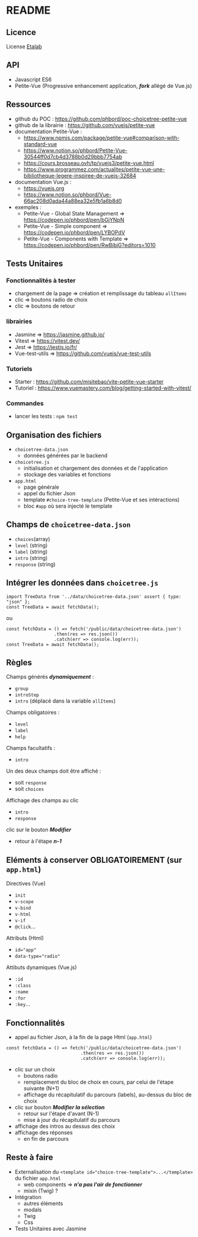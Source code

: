 # README

## Licence

License [Etalab](https://github.com/etalab/licence-ouverte/blob/master/LO.md)

## API
- Javascript ES6
- Petite-Vue (Progressive enhancement application, ___fork___ allégé de Vue.js)

## Ressources
- github du POC : https://github.com/phbord/poc-choicetree-petite-vue
- github de la librairie : https://github.com/vuejs/petite-vue
- documentation Petite-Vue :
    - https://www.npmjs.com/package/petite-vue#comparison-with-standard-vue
    - https://www.notion.so/phbord/Petite-Vue-30544ff0d7cb4d3788b0d29bbb7754ab
    - https://cours.brosseau.ovh/tp/vuejs3/petite-vue.html
    - https://www.programmez.com/actualites/petite-vue-une-bibliotheque-legere-inspiree-de-vuejs-32684
- documentation Vue.js :
    - https://vuejs.org
    - https://www.notion.so/phbord/Vue-66ac208d0ada44a88ea32e5fb1a6b8d0
- exemples :
    - Petite-Vue - Global State Management => https://codepen.io/phbord/pen/bGjYNpN
    - Petite-Vue - Simple component => https://codepen.io/phbord/pen/LYBOPdV
    - Petite-Vue - Components with Template => https://codepen.io/phbord/pen/RwBjbjG?editors=1010

## Tests Unitaires

### Fonctionnalités à tester
- chargement de la page => création et remplissage du tableau `allItems`
- clic => boutons radio de choix
- clic => boutons de retour

### librairies
- Jasmine => https://jasmine.github.io/
- Vitest => https://vitest.dev/
- Jest => https://jestjs.io/fr/
- Vue-test-utils => https://github.com/vuejs/vue-test-utils

### Tutoriels
- Starter : https://github.com/misitebao/vite-petite-vue-starter
- Tutoriel : https://www.vuemastery.com/blog/getting-started-with-vitest/

### Commandes
- lancer les tests : `npm test`

## Organisation des fichiers
- `choicetree-data.json`
    - données générées par le backend
- `choicetree.js`
    - initialisation et chargement des données et de l'application
    - stockage des variables et fonctions
- `app.html`
    - page générale
    - appel du fichier Json
    - template `#choice-tree-template` (Petite-Vue et ses intéractions)
    - bloc `#app` où sera injecté le template

## Champs de `choicetree-data.json`
- `choices`(array)
- `level` (string)
- `label` (string)
- `intro` (string)
- `response` (string)

## Intégrer les données dans `choicetree.js`
```
import TreeData from '../data/choicetree-data.json' assert { type: "json" };
const TreeData = await fetchData();
```

ou

```
const fetchData = () => fetch('/public/data/choicetree-data.json')
                  .then(res => res.json())
                  .catch(err => console.log(err));
const TreeData = await fetchData();
```

## Règles

Champs générés ___dynamiquement___ :
- `group`
- `introStep`
- `intro` (déplacé dans la variable `allItems`)

Champs obligatoires :
- `level`
- `label`
- `help`

Champs facultatifs :
- `intro`

Un des deux champs doit être affiché :
- soit `response`
- soit `choices`

Affichage des champs au clic
- `intro`
- `response`

clic sur le bouton ___Modifier___
- retour à l'étape ___n-1___

## Eléments à conserver OBLIGATOIREMENT (sur `app.html`)
Directives (Vue)
- `init`
- `v-scope`
- `v-bind`
- `v-html`
- `v-if`
- `@click`...

Attributs (Html)
- `id="app"`
- `data-type="radio"`

Attibuts dynamiques (Vue.js)
- `:id`
- `:class`
- `:name`
- `:for`
- `:key`...

## Fonctionnalités
- appel au fichier Json, à la fin de la page Html (`app.html`)
```
const fetchData = () => fetch('/public/data/choicetree-data.json')
                            .then(res => res.json())
                            .catch(err => console.log(err));
```
- clic sur un choix
    - boutons radio
    - remplacement du bloc de choix en cours, par celui de l'étape suivante (N+1)
    - affichage du récapitulatif du parcours (labels), au-dessus du bloc de choix
- clic sur bouton ___Modifier la sélection___
    - retour sur l'étape d'avant (N-1)
    - mise à jour du récapitulatif du parcours
- affichage des intros au dessus des choix
- affichage des réponses
    - en fin de parcours

## Reste à faire
- Externalisation du `<template id="choice-tree-template">...</template>` du fichier `app.html`
    - web components => ___n'a pas l'air de fonctionner___
    - mixin (Twig) ?
- Intégration
    - autres éléments
    - modals
    - Twig
    - Css
- Tests Unitaires avec Jasmine